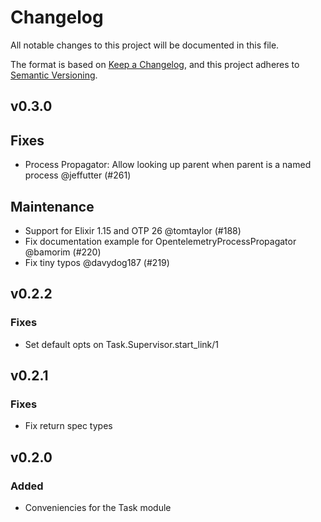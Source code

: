 # Changelog

All notable changes to this project will be documented in this file.

The format is based on [Keep a Changelog](https://keepachangelog.com/en/1.0.0/),
and this project adheres to [Semantic Versioning](https://semver.org/spec/v2.0.0.html).

## v0.3.0

## Fixes

- Process Propagator: Allow looking up parent when parent is a named process @jeffutter (#261)

## Maintenance

- Support for Elixir 1.15 and OTP 26 @tomtaylor (#188)
- Fix documentation example for OpentelemetryProcessPropagator @bamorim (#220)
- Fix tiny typos @davydog187 (#219)

## v0.2.2
  
### Fixes
  
- Set default opts on Task.Supervisor.start_link/1

## v0.2.1
  
### Fixes
  
- Fix return spec types

## v0.2.0
  
### Added
  
- Conveniencies for the Task module

